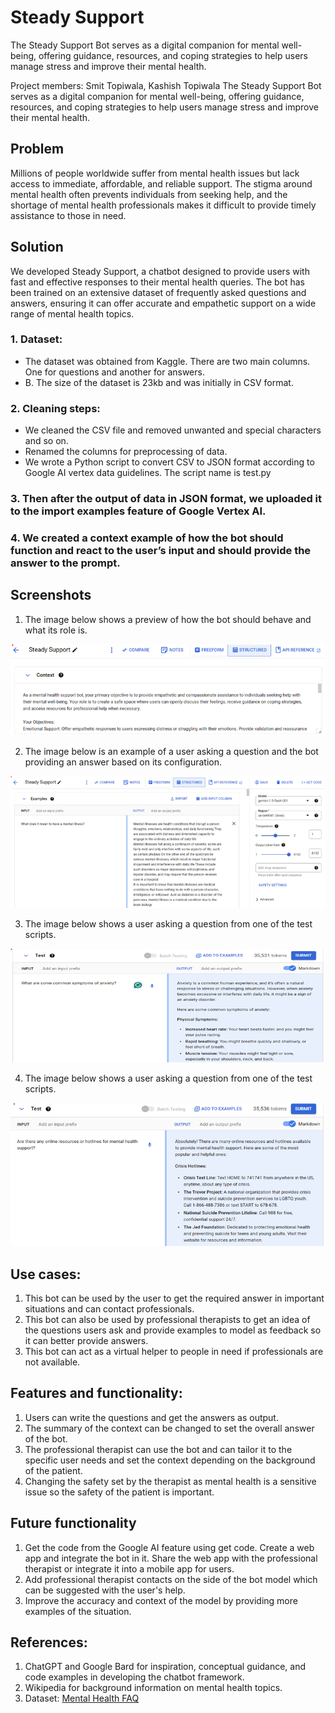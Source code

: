 # Steady Support
The Steady Support Bot serves as a digital companion for mental well-being, offering guidance, resources, and coping strategies to help users manage stress and improve their mental health.

Project members: Smit Topiwala, Kashish Topiwala
The Steady Support Bot serves as a digital companion for mental well-being, offering guidance, resources, and coping strategies to help users manage stress and improve their mental health.

## Problem

Millions of people worldwide suffer from mental health issues but lack access to immediate, affordable, and reliable support. The stigma around mental health often prevents individuals from seeking help, and the shortage of mental health professionals makes it difficult to provide timely assistance to those in need.

## Solution

We developed Steady Support, a chatbot designed to provide users with fast and effective responses to their mental health queries. The bot has been trained on an extensive dataset of frequently asked questions and answers, ensuring it can offer accurate and empathetic support on a wide range of mental health topics.

### 1.	Dataset:
   - The dataset was obtained from Kaggle. There are two main columns. One for questions and another for answers.
   - B.	The size of the dataset is 23kb and was initially in CSV format. 

### 2.	Cleaning steps:
  - We cleaned the CSV file and removed unwanted and special characters and so on.
  - Renamed the columns for preprocessing of data.
  - We wrote a Python script to convert CSV to JSON format according to Google AI vertex data guidelines. The script name is test.py
### 3.	Then after the output of data in JSON format, we uploaded it to the import examples feature of Google Vertex AI.
### 4.	We created a context example of how the bot should function and react to the user’s input and should provide the answer to the prompt.

## Screenshots

1. The image below shows a preview of how the bot should behave and what its role is.

![Alt text](Screenshots_and_videos/context.png)

2. The image below is an example of a user asking a question and the bot providing an answer based on its configuration.

![Alt text](Screenshots_and_videos/example.png)

3. The image below shows a user asking a question from one of the test scripts.

![Alt text](Screenshots_and_videos/test_script_1.png)

4. The image below shows a user asking a question from one of the test scripts.

![Alt text](Screenshots_and_videos/test_script_2.png)


## Use cases:
1.	This bot can be used by the user to get the required answer in important situations and can contact professionals.
2.	This bot can also be used by professional therapists to get an idea of the questions users ask and provide examples to model as feedback so it can better provide answers.
3.	This bot can act as a virtual helper to people in need if professionals are not available.

## Features and functionality:
1.	Users can write the questions and get the answers as output.
2.	The summary of the context can be changed to set the overall answer of the bot.
3.	The professional therapist can use the bot and can tailor it to the specific user needs and set the context depending on the background of the patient.
4.	Changing the safety set by the therapist as mental health is a sensitive issue so the safety of the patient is important.

## Future functionality
1.	Get the code from the Google AI feature using get code. Create a web app and integrate the bot in it. Share the web app with the professional therapist or integrate it into a mobile app for users.
2.	Add professional therapist contacts on the side of the bot model which can be suggested with the user's help.
3.	Improve the accuracy and context of the model by providing more examples of the situation.

## References:
1.	ChatGPT and Google Bard for inspiration, conceptual guidance, and code examples in developing the chatbot framework.
2.	Wikipedia for background information on mental health topics.
3.	Dataset: [Mental Health FAQ](https://www.kaggle.com/datasets/narendrageek/mental-health-faq-for-chatbot)

